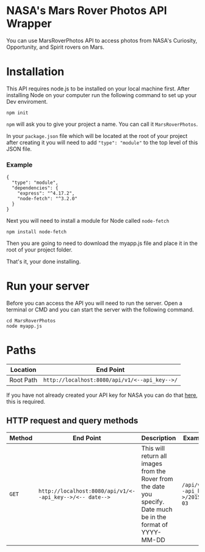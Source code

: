 # NASA's Mars Rover Photos API Wrapper
You can use MarsRoverPhotos API to access photos from NASA's Curiosity, Opportunity, and Spirit rovers on Mars.
# Installation
This API requires node.js to be installed on your local machine first. After installing Node on your computer run the following command to set up your Dev enviroment.
```
npm init
```
`npm` will ask you to give your project a name. You can call it `MarsRoverPhotos`.

In your `package.json` file which will be located at the root of your project after creating it you will need to add `"type": "module"` to the top level of this JSON file.
### Example
```
{
  "type": "module",
  "dependencies": {
    "express": "^4.17.2",
    "node-fetch": "^3.2.0"
  }
}
```
Next you will need to install a module for Node called `node-fetch`
```
npm install node-fetch
```
Then you are going to need to download the myapp.js file and place it in the root of your project folder.

That's it, your done installing.
# Run your server
Before you can access the API you will need to run the server. Open a terminal or CMD and you can start the server with the following command.
```
cd MarsRoverPhotos
node myapp.js
```
# Paths
| Location  | End Point |
| --------  | --------- |
| Root Path | `http://localhost:8080/api/v1/<--api_key-->/` |

If you have not already created your API key for NASA you can do that [here](https://api.nasa.gov/), this is required.
## HTTP request and query methods
| Method  | End Point | Description | Examples |
| ------  | --------- | ----------- | -------- |
| `GET` | `http://localhost:8080/api/v1/<--api_key-->/<-- date-->` | This will return all images from the Rover from the date you specify. Date much be in the format of YYYY-MM-DD | `/api/v1/<--api_key-->/2015-06-03` |
